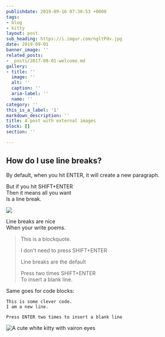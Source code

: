 ```yaml
---
publishdate: 2019-09-16 07:30:53 +0000
tags:
- blog
- kitty
layout: post
sub_heading: https://i.imgur.com/ngltPdv.jpg
date: 2019-09-01
banner_image: ''
related_posts:
- _posts/2017-08-01-welcome.md
gallery:
- title: ''
  image: ''
  alt: ''
  caption: ''
  aria-label: ''
  name: ''
category: ''
this_is_a_label: '1'
markdown_description: ''
title: A post with external images
block: []
section: ''

---
```

## How do I use line breaks?

By default, when you hit ENTER, it will create a new paragraph.

But if you hit SHIFT+ENTER  
Then it means all you want  
Is a line break.

![](https://media.giphy.com/media/3o6YghZV15YGZoOtIk/200w_d.gif)

Line breaks are nice  
When your write poems.

> This is a blockquote.
>
> I don't need to press SHIFT+ENTER
>
> Line breaks are the default
>
> Press two times SHIFT+ENTER  
> To insert a blank line.

Same goes for code blocks:

    This is some clever code.
    I am a new line.
    
    Press ENTER two times to insert a blank line

![A cute white kitty with vairon eyes](https://i.imgur.com/ngltPdv.jpg "Image uploaded from imgur")